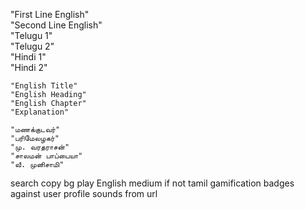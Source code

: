 "First Line English"	
	"Second Line English"	 
	"Telugu 1"	
	"Telugu 2"	
	"Hindi 1"	
	"Hindi 2"	
 
	"English Title"	
	"English Heading"	
	"English Chapter"	 
	"Explanation"	

	"மணக்குடவர்"	
	"பரிமேலழகர்"	
	"மு. வரதராசன்"	 
	"சாலமன் பாப்பையா"	
	"வீ. முனிசாமி"	

search
copy
bg play
English medium if not tamil
gamification badges against user profile
sounds from url
